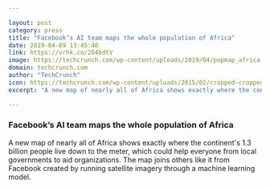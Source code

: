 ```yaml
---

layout: post
category: press
title: "Facebook’s AI team maps the whole population of Africa"
date: 2019-04-09 13:45:40
link: https://vrhk.co/2D4bdtV
image: https://techcrunch.com/wp-content/uploads/2019/04/popmap_africa.png?w=697
domain: techcrunch.com
author: "TechCrunch"
icon: https://techcrunch.com/wp-content/uploads/2015/02/cropped-cropped-favicon-gradient.png?w=180
excerpt: "A new map of nearly all of Africa shows exactly where the continent's 1.3 billion people live down to the meter, which could help everyone from local governments to aid organizations. The map joins others like it from Facebook created by running satellite imagery through a machine learning model."

---
```


### Facebook’s AI team maps the whole population of Africa

A new map of nearly all of Africa shows exactly where the continent's 1.3 billion people live down to the meter, which could help everyone from local governments to aid organizations. The map joins others like it from Facebook created by running satellite imagery through a machine learning model.